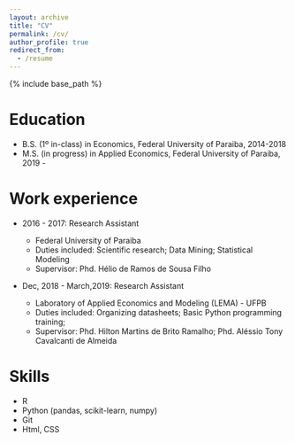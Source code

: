 ```yaml
---
layout: archive
title: "CV"
permalink: /cv/
author_profile: true
redirect_from:
  - /resume
---
```


{% include base_path %}

Education
======
* B.S. (1º in-class) in Economics, Federal University of Paraiba, 2014-2018
* M.S. (in progress) in Applied Economics, Federal University of Paraiba, 2019 - 

Work experience
======
* 2016 - 2017: Research Assistant
  * Federal University of Paraiba
  * Duties included: Scientific research; Data Mining; Statistical Modeling
  * Supervisor: Phd. Hélio de Ramos de Sousa Filho

* Dec, 2018 - March,2019: Research Assistant
  * Laboratory of Applied Economics and Modeling (LEMA) - UFPB 
  * Duties included: Organizing datasheets; Basic Python programming training;  
  * Supervisor: Phd. Hilton Martins de Brito Ramalho; Phd. Aléssio Tony Cavalcanti de Almeida
  
Skills
======
* R 
* Python (pandas, scikit-learn, numpy)
* Git
* Html, CSS

